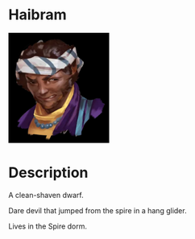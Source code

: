 # Haibram

<img src="images/Haibram.png" width=200 />

# Description

A clean-shaven dwarf.

Dare devil that jumped from the spire in a hang glider.

Lives in the Spire dorm.
